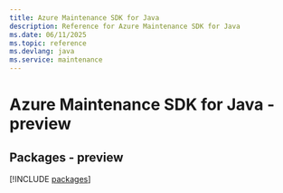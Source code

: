 ```yaml
---
title: Azure Maintenance SDK for Java
description: Reference for Azure Maintenance SDK for Java
ms.date: 06/11/2025
ms.topic: reference
ms.devlang: java
ms.service: maintenance
---
```

# Azure Maintenance SDK for Java - preview
## Packages - preview
[!INCLUDE [packages](maintenance-index.md)]